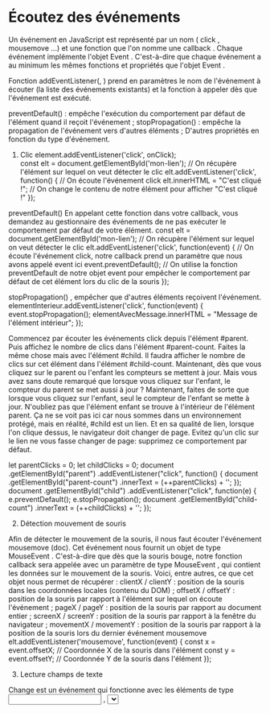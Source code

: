 # Écoutez des événements

Un événement en JavaScript est représenté par un nom ( click , mousemove ...) et une fonction que l'on nomme une callback .
Chaque événement implémente l'objet Event . C'est-à-dire que chaque événement a au minimum les mêmes fonctions et propriétés que l'objet Event .

Fonction addEventListener(<event>, <callback>) prend en paramètres le nom de l'événement à écouter (la liste des événements existants) et la fonction à appeler dès que l'événement est exécuté.

preventDefault() : empêche l'exécution du comportement par défaut de l'élément quand il reçoit l'événement ;
stopPropagation() : empêche la propagation de l'événement vers d'autres éléments ;
D'autres propriétés en fonction du type d'événement.

1. Clic
   element.addEventListener('click', onClick);  
   const elt = document.getElementById('mon-lien'); // On récupère l'élément sur lequel on veut détecter le clic
   elt.addEventListener('click', function() { // On écoute l'événement click
   elt.innerHTML = "C'est cliqué !"; // On change le contenu de notre élément pour afficher "C'est cliqué !"
   });

preventDefault() En appelant cette fonction dans votre callback, vous demandez au gestionnaire des événements de ne pas exécuter le comportement par défaut de votre élément.
const elt = document.getElementById('mon-lien'); // On récupère l'élément sur lequel on veut détecter le clic
elt.addEventListener('click', function(event) { // On écoute l'événement click, notre callback prend un paramètre que nous avons appelé event ici
event.preventDefault(); // On utilise la fonction preventDefault de notre objet event pour empêcher le comportement par défaut de cet élément lors du clic de la souris
});

stopPropagation() , empêcher que d'autres éléments reçoivent l'événement.
elementInterieur.addEventListener('click', function(event) {
event.stopPropagation();
elementAvecMessage.innerHTML = "Message de l'élément intérieur";
});

Commencez par écouter les événements click depuis l'élément #parent. Puis affichez le nombre de clics dans l'élément #parent-count.
Faites la même chose mais avec l'élément #child. Il faudra afficher le nombre de clics sur cet élément dans l'élément #child-count. Maintenant, dès que vous cliquez sur le parent ou l'enfant les compteurs se mettent à jour. Mais vous avez sans doute remarqué que lorsque vous cliquez sur l'enfant, le compteur du parent se met aussi à jour ?
Maintenant, faites de sorte que lorsque vous cliquez sur l'enfant, seul le compteur de l'enfant se mette à jour. N'oubliez pas que l'élément enfant se trouve à l'intérieur de l'élément parent. Ça ne se voit pas ici car nous sommes dans un environnement protégé, mais en réalité, #child est un lien. Et en sa qualité de lien, lorsque l'on clique dessus, le navigateur doit changer de page.
Evitez qu'un clic sur le lien ne vous fasse changer de page: supprimez ce comportement par défaut.

let parentClicks = 0;
let childClicks = 0;
document
.getElementById("parent")
.addEventListener("click", function() {
document
.getElementById("parent-count")
.innerText = (++parentClicks) + '';
});
document
.getElementById("child")
.addEventListener("click", function(e) {
e.preventDefault();
e.stopPropagation();
document
.getElementById("child-count")
.innerText = (++childClicks) + '';
});

2. Détection mouvement de souris

Afin de détecter le mouvement de la souris, il nous faut écouter l'événement mousemove (doc). Cet événement nous fournit un objet de type MouseEvent . C'est-à-dire que dès que la souris bouge, notre fonction callback sera appelée avec un paramètre de type MouseEvent , qui contient les données sur le mouvement de la souris.
Voici, entre autres, ce que cet objet nous permet de récupérer :
clientX / clientY : position de la souris dans les coordonnées locales (contenu du DOM) ;
offsetX / offsetY : position de la souris par rapport à l'élément sur lequel on écoute l'événement ;
pageX / pageY : position de la souris par rapport au document entier ;
screenX / screenY : position de la souris par rapport à la fenêtre du navigateur ;
movementX / movementY : position de la souris par rapport à la position de la souris lors du dernier événement mousemove
elt.addEventListener('mousemove', function(event) {
const x = event.offsetX; // Coordonnée X de la souris dans l'élément
const y = event.offsetY; // Coordonnée Y de la souris dans l'élément
});

3. Lecture champs de texte

Change est un événement qui fonctionne avec les éléments de type <input> , <select> et <textarea> . Cet événement est déclenché lorsque le champ perd le focus. Cet événement fonctionne aussi pour les cases à cocher ( checkbox ) et les cases à choix unique ( radio ). Il nous permet exactement de détecter que le texte saisi dans le champ a changé.

Récupérer la valeur de notre champ une fois qu'il a été modifié, il suffit d'accéder à la valeur de l'élément cible : event.target.value . (target correspond à l'élément sur lequel s'est produit l'événement, c'est-à-dire un champ de type <input> Or, ce type d'élément contient une propriété value qui permet de récupérer ou définir la valeur du champ)

pouvoir avoir la valeur dès que l'utilisateur ajoute ou supprime une lettre : l'événement input, qui fonctionne comme change , sauf qu'il est déclenché dès que le contenu du champ est modifié, même si l'utilisateur n'a pas encore fini de saisir ce qu'il souhaite.
input.addEventListener('input', function(event) {
output.innerHTML = event.target.value;
});

Ecoutez les événements input sur l'élément #name afin de savoir quand le contenu du champ texte est changé. Affichez le contenu actuel dans l'élément #res-name
Maintenant nous voulons écouter l'événement du changement de choix du genre (#gender), et afficher le résultat dans l'élément #res-gender.
Nous souhaitons maintenant afficher les coordonnées de la souris à l'intérieur de l'élément #result dès que celle-ci passe par dessus. Ce que nous voulons, c'est avoir les coordonnées relatives au coin en haut à gauche de l'élément #result.

document
.getElementById("name")
.addEventListener("input", function(e) {
document
.getElementById("res-name")
.innerText = e.target.value;
});

document
.getElementById("gender")
.addEventListener("change", function(e) {
document
.getElementById("res-gender")
.innerText = e.target.value;
});

document
.getElementById("result")
.addEventListener("mousemove", function(e) {
document
.getElementById("mouse-x")
.innerText = e.offsetX;
document
.getElementById("mouse-y")
.innerText = e.offsetY;
});
